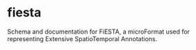 fiesta
======

Schema and documentation for FiESTA, a microFormat used for representing Extensive SpatioTemporal Annotations.
